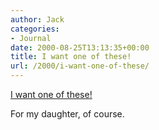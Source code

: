 ```yaml
---
author: Jack
categories:
- Journal
date: 2000-08-25T13:13:35+00:00
title: I want one of these!
url: /2000/i-want-one-of-these/
---
```


[I want one of these!][1]

For my daughter, of course.

 [1]: http://www.amazon.com/exec/obidos/tg/stores/detail/glance/-/toys/B00004W1B8/002-6936871-5779228